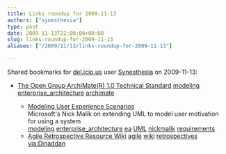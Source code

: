 ```yaml
---
title: Links roundup for 2009-11-13
authors: ["synesthesia"]
type: post
date: 2009-11-13T22:00:00+00:00
slug: links-roundup-for-2009-11-13 
aliases: ["/2009/11/13/links-roundup-for-2009-11-13"]

---
```

Shared bookmarks for [del.icio.us][1] user [Synesthesia][2] on 2009-11-13:

  * [The Open Group ArchiMate(R) 1.0 Technical Standard][3] 
    [modeling][4] [enterprise_architecture][5] [archimate][6] </li> 
    
      * [Modeling User Experience Scenarios][7]  
        Microsoft's Nick Malik on extending UML to model user motivation for using a system  
        [modeling][4] [enterprise_architecture][5] [ea][8] [UML][9] [nickmalik][10] [requirements][11] 
      * [Agile Retrospective Resource Wiki][12] 
        [agile][13] [wiki][14] [retrospectives][15] [via:Dinaddan][16] </li> </ul>

 [1]: https://del.icio.us/
 [2]: https://del.icio.us/synesthesia
 [3]: https://www.opengroup.org/archimate/doc/ts_archimate
 [4]: https://delicious.com/synesthesia/modeling
 [5]: https://delicious.com/synesthesia/enterprise_architecture
 [6]: https://delicious.com/synesthesia/archimate
 [7]: https://blogs.msdn.com/nickmalik/archive/2009/11/10/modeling-user-experience-scenarios.aspx
 [8]: https://delicious.com/synesthesia/ea
 [9]: https://delicious.com/synesthesia/UML
 [10]: https://delicious.com/synesthesia/nickmalik
 [11]: https://delicious.com/synesthesia/requirements
 [12]: https://agileretrospectivewiki.org/index.php?title=Main_Page
 [13]: https://delicious.com/synesthesia/agile
 [14]: https://delicious.com/synesthesia/wiki
 [15]: https://delicious.com/synesthesia/retrospectives
 [16]: https://delicious.com/synesthesia/via%3ADinaddan